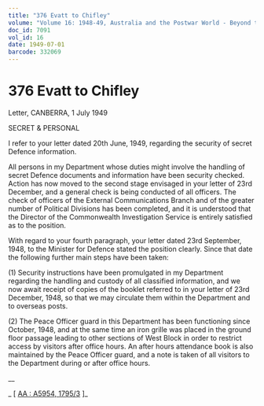 ```yaml
---
title: "376 Evatt to Chifley"
volume: "Volume 16: 1948-49, Australia and the Postwar World - Beyond the Region"
doc_id: 7091
vol_id: 16
date: 1949-07-01
barcode: 332069
---
```


# 376 Evatt to Chifley

Letter, CANBERRA, 1 July 1949

SECRET &amp; PERSONAL

I refer to your letter dated 20th June, 1949, regarding the security of secret Defence information.

All persons in my Department whose duties might involve the handling of secret Defence documents and information have been security checked. Action has now moved to the second stage envisaged in your letter of 23rd December, and a general check is being conducted of all officers. The check of officers of the External Communications Branch and of the greater number of Political Divisions has been completed, and it is understood that the Director of the Commonwealth Investigation Service is entirely satisfied as to the position.

With regard to your fourth paragraph, your letter dated 23rd September, 1948, to the Minister for Defence stated the position clearly. Since that date the following further main steps have been taken:

(1) Security instructions have been promulgated in my Department regarding the handling and custody of all classified information, and we now await receipt of copies of the booklet referred to in your letter of 23rd December, 1948, so that we may circulate them within the Department and to overseas posts.

(2) The Peace Officer guard in this Department has been functioning since October, 1948, and at the same time an iron grille was placed in the ground floor passage leading to other sections of West Block in order to restrict access by visitors after office hours. An after hours attendance book is also maintained by the Peace Officer guard, and a note is taken of all visitors to the Department during or after office hours.

__

_ [ [AA : A5954, 1795/3](http://www.naa.gov.au/cgi-bin/Search?O=I&Number=332069) ]_
